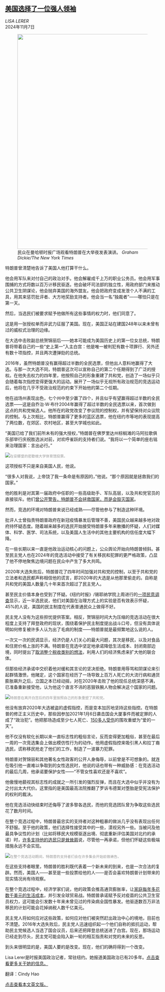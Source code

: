 <!--1730947021000-->
[美国选择了一位强人领袖](https://cn.nytimes.com/usa/20241107/trump-election-analysis/)
------

<address>LISA LERER</address><time pudate="2024-11-07 10:00:14" datetime="2024-11-07 10:00:14">2024年11月7日</time><figure><img src="https://images.weserv.nl/?url=static01.nyt.com/images/2024/11/06/multimedia/00pol-assess-djt-hfo-new-top-kbql/00pol-assess-djt-hfo-new-top-kbql-master1050.jpg" width="1050" height="700"><figcaption>民众在曼哈顿时报广场观看特朗普在大举夜发表演讲。 <cite>Graham Dickie/The New York Times</cite></figcaption></figure><section><p>特朗普曾清楚地告诉了美国人他打算干什么。</p><p>他会用军队来对付自己的政治对手。他会解雇成千上万的职业公务员。他会用军事围捕的方式将数以百万计移民驱逐。他会破坏司法部的独立性，用政府部门来推动公共卫生阴谋论，他会抛弃美国的海外盟友。他会把政府变成发泄个人不满的工具，用其来惩罚批评者、大方地奖励支持者。他会当一名“独裁者”——哪怕只是在第一天。</p><p>然后，当选民们被要求赋予他做所有这些事情的权力时，他们同意了。</p><p>这是用一张授权单而非武力征服了美国。现在，美国正站在建国248年以来未曾有过的威权式治理的边缘。</p><p>在大选中击败副总统贺锦丽后——她本可能成为美国历史上的第一位女总统，特朗普将带着自己的一些“史上第一”入主白宫：他是唯一被判犯有数十项罪行、另外还有数十项指控，并且两次遭弹劾的总统。</p><p>2016年，虽然特朗普没有赢得超过半数的全民选票，但他出人意料地赢得了大选。与那一次大选不同，特朗普这次可以宣称自己的第二个任期得到了广泛的授权。在他失去权力的四年里，他按照自己的形象重建了共和党，创造了一场似乎只会随着每次指控变得更强大的运动。展开了一场似乎无视所有政治规范的竞选运动后，他将在几乎不受政治规范的约束下开始他的第二个任期。</p><p>他在战场州表现出色，七个州中至少赢了四个，并且似乎有望赢得超过半数的全民选票——这是自乔治·W·布什2004年赢得了超过半数的全民选票以来，首次做到这点的共和党候选人。他所在的政党改变了参议院的控制权，并有望保持对众议院的控制。与上次相比，特朗普赢得了更多的蓝区选票，他在纽约市等地的表现提高了两位数，在郊区、农村地区，甚至大学城也如此。</p><p>“美国已给了我们前所未有的强大授权，”特朗普在佛罗里达州棕榈滩的马阿拉歌俱乐部举行庆祝胜选派对前，对欢呼雀跃的支持者们说。“我将以一个简单的座右铭来治理国家：言出必行。”</p><p><img src="https://images.weserv.nl/?url=static01.nyt.com/images/2024/11/06/multimedia/00pol-assess-djt-hfo-3-flqw/00pol-assess-djt-hfo-3-flqw-master1050.jpg"><small style="color: #999;">在安娜堡的密歇根大学体育馆投票。</small></p><p>这项授权不只是来自美国人民，他说。</p><p>“很多人对我说，上帝饶了我一条命是有原因的，”他说。“那个原因就是拯救我们的国家。”</p><p>他的胜利是对其第一届政府中任职的一些高级助手、军队高层，以及共和党官员的直接驳斥。他们<a href="https://www.nytimes.com/2024/10/22/us/politics/john-kelly-trump-fitness-character.html" title="Link: https://www.nytimes.com/2024/10/22/us/politics/john-kelly-trump-fitness-character.html">曾公开警告，特朗普不会拯救国家，而是会毁灭国家</a>。</p><p>然而，竞选的环境对特朗普来说已经成熟——尽管他参与了制造这种环境。</p><p>批评人士曾指责特朗普政府在新冠疫情暴发后管理不善，美国民众越来越多地对政府持怀疑态度。随着越来越多的选民开始接受特朗普多年来散播的怀疑，人们对媒体、科学、医学、司法系统，以及美国人生活中的其他主要机构的信任度大幅下降。</p><p>在一些长期以来一直是他政治运动核心的问题上，公众舆论开始向特朗普倾斜。甚至民主党人也在2024年的竞选活动中接受了有关移民和犯罪的更严格政策，凸显了他不停地聚焦边境问题在民众中产生了多大共鸣。</p><p>2020年大选失败后，特朗普花了四年时间加强对共和党的控制，以至于共和党的立法者和选民都声称相信他的谎言，即2020年的大选是从他那里偷走的。自称是共和党的美国人数量几十年来首次超过了民主党人。</p><p>甚至民主价值本身也受到了怀疑。《纽约时报》/锡耶纳学院上周进行的<a href="https://www.nytimes.com/interactive/2024/10/25/us/elections/times-siena-poll-crosstabs.html">一项民意调查</a>显示，近一半选民说，他们对美国在治理方式上的实验是否有效表示怀疑，45%的人说，美国的民主制度在代表普通民众上做得不好。</p><p>民主党人没有为这些担忧提供答案。相反，贺锦丽时间大为压缩的竞选活动在很大程度上支持了拜登政府的现状，围绕着保护民主制度提出战斗口号，但没有具体说明如何修复被许多人认为出了毛病的制度——特朗普就是最频繁地这么说的人。</p><p>一次又一次的民调显示，经济仍是人们关心的最大问题，其次是移民，以及对食品和住房价格上涨的不满。特朗普在竞选中坚定地承诺降低生活成本、封闭南部边境，同时提出了<a rel="noopener noreferrer" target="_blank" href="https://www.cnn.com/2024/10/26/politics/trump-income-taxes-tariffs/index.html">取消整个税收类别的想法</a>，利用人们的经济焦虑来扩大他的联合体。</p><p>但那些经济承诺中交织着他对缓和其言论的坚决拒绝。特朗普用辱骂和阴谋论来引起群情激愤，他赌定，这个国家在经历了一场导致上百万人死亡的大流行病和通货膨胀飙升之后，立国之本已经动摇，对在2020年击败了他的现任总统深感不满，已准备重新接受他，认为他这个直言不讳的恶狠铁腕人物会解决这个国家的问题。</p><p><img src="https://images.weserv.nl/?url=static01.nyt.com/images/2024/11/06/multimedia/00dc-trump-assess-top-option-fmhw/00dc-trump-assess-top-option-fmhw-master1050.jpg"><small style="color: #999;">特朗普在离开白宫后的四年里按照自己的形象重塑了共和党。</small></p><p>他没有放弃2020年大选被盗的虚假指控，而是变本加厉地坚持这些指控。在特朗普的修正主义历史中，那些因参加2021年1月6日袭击国会大厦事件而被定罪的人成了“政治犯”。他把那场造成至少七人死亡、<a href="https://www.nytimes.com/2022/01/05/us/politics/jan-6-capitol-deaths.html" title="Link: https://www.nytimes.com/2022/01/05/us/politics/jan-6-capitol-deaths.html">150多人受伤</a>的围攻重塑为“爱的一天”。</p><p>他不仅没有软化长期以来一直标志性的粗俗言论，反而变得更加粗俗，甚至在最后一周的一次竞选集会上做出模仿性行为的动作。他用虚假指控来吸引黑人和拉丁裔选民，谎称移民抢走了他们的工作，制造了一波暴力犯罪。</p><p>特朗普对贺锦丽和其他著名女性政客的公开人身侮辱，以前曾是不可想象的。就连在吸引他一直难以争取到的女性选民时，他说的话也带有一种威胁感：在竞选活动的最后几周，他承诺要保护女性——“不管女性喜欢还是不喜欢”。</p><p>他傲慢地藐视其标志性的成就之一所引发的强烈反弹，而且在大选中似乎并没有为之付出太大代价。这里指的是美国最高法院推翻了罗诉韦德案对堕胎是受宪法保护的权利的裁决。</p><p>他在竞选活动快结束时还侮辱了波多黎各选民，而他的竞选团队曾为争取这些选民花了数月时间。</p><p>在整个竞选过程中，特朗普最忠实的支持者对这种粗暴的做派几乎没有表现出任何不舒服。至于他的政策，他们选择性接受其中的一些，漠视另外一些。当被问及他最具争议性的计划（比如将移民大规模驱逐出境、彻底重新评估美国对北约的承诺）时，<a href="https://www.nytimes.com/2024/10/14/us/elections/trump-promises-extreme-rhetoric.html">许多支持他的选民只是耸耸肩</a>说，尽管他一再承诺，但他们怀疑这些极端措施永远不会实现。</p><p><img src="https://images.weserv.nl/?url=static01.nyt.com/images/2024/11/06/multimedia/00pol-assess-djt-hfo-prayer-mjcw/00pol-assess-djt-hfo-prayer-mjcw-master1050.jpg"><small style="color: #999;">在整个竞选活动期间，特朗普的支持者们会在许多集会开始前做祷告。</small></p><p>在这些支持者眼里，特朗普的胜利既代表着一个新未来的到来，也是一次合法的复辟。然而，美国人——甚至是一些投票给他的人——是否会喜欢特朗普计划带来的现实情况尚有待观察。</p><p>在整个竞选过程中，经济学家们说，他的政策会推高通货膨胀率，让<a href="https://www.nytimes.com/2024/10/28/us/politics/trumps-tariffs-global-trade.html">家庭每年多花数千美元的生活成本</a>，并引发全球贸易战。特朗普承诺赋予反对疫苗的公共卫生官员权力，这可能会引发数十年来未曾见过的传染病全国性暴发。他驱逐数百万非法移民的计划可能会花掉纳税人数千亿美元。</p><p>民主党人将如何应对这些政策，如何应对他们被突然赶出政治中心的境地，目前也不清楚。2016年大选失败后，民主党人迅速组织起一个他们自称的抵抗运动，帮助民主党候选人当选了国会议员，后来还把拜登总统送进了白宫。现在，那场运动已经走到尽头，民主党可能会陷入新一轮的相互指责和对党的未来的反思。</p><p>到头来很明显的是，美国人要的是改变。现在，他们的确将得到一个改变。</p></section><footer><p>Lisa Lerer是时报美国政治记者，常驻纽约。她报道美国政治已有20多年。<a rel="nofollow" target="_blank" href="https://www.nytimes.com/by/lisa-lerer">点击查看更多关于她的信息。</a></p><p>翻译：Cindy Hao</p><a rel="nofollow" target="_blank" href="https://www.nytimes.com/2024/11/06/us/politics/trump-election-analysis.html">点击查看本文英文版。</a></footer>
